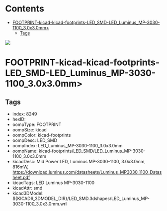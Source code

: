 



Contents
========

* [FOOTPRINT-kicad-kicad-footprints-LED_SMD-LED_Luminus_MP-3030-1100_3.0x3.0mm>](#footprint-kicad-kicad-footprints-led_smd-led_luminus_mp-3030-1100_30x30mm)
	* [Tags](#tags)
  
![][im]
# FOOTPRINT-kicad-kicad-footprints-LED_SMD-LED_Luminus_MP-3030-1100_3.0x3.0mm>

## Tags

- index: 8249
- hexID: 
- oompType: FOOTPRINT
- oompSize: kicad
- oompColor: kicad-footprints
- oompDesc: LED_SMD
- oompIndex: LED_Luminus_MP-3030-1100_3.0x3.0mm
- oompName: kicad-footprints/LED_SMD/LED_Luminus_MP-3030-1100_3.0x3.0mm
- kicadDesc: Mid Power LED, Luminus MP-3030-1100, 3.0x3.0mm, 816mW, https://download.luminus.com/datasheets/Luminus_MP3030_1100_Datasheet.pdf
- kicadTags: LED Luminus MP-3030-1100
- kicadAttr: smd
- kicad3DModel: ${KICAD6_3DMODEL_DIR}/LED_SMD.3dshapes/LED_Luminus_MP-3030-1100_3.0x3.0mm.wrl



[im]: image.png
